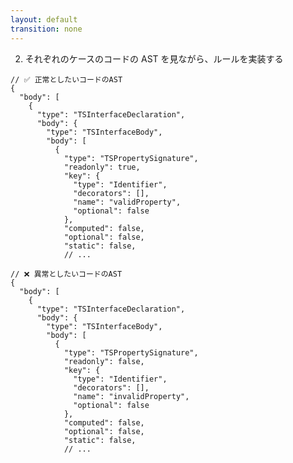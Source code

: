 ```yaml
---
layout: default
transition: none
---
```


<style scoped>
.small-code-json {
  .slidev-code {
    font-size: 0.9rem !important;
    line-height: 0rem !important;
    width: 400px !important;
  }
}
</style>

<div class="_bullet">

2. それぞれのケースのコードの AST を見ながら、ルールを実装する

</div>

<div class="flex justify-around small-code-json">

```json{5,7,10,11,15}
// ✅ 正常としたいコードのAST
{
  "body": [
    {
      "type": "TSInterfaceDeclaration",
      "body": {
        "type": "TSInterfaceBody",
        "body": [
          {
            "type": "TSPropertySignature",
            "readonly": true,
            "key": {
              "type": "Identifier",
              "decorators": [],
              "name": "validProperty",
              "optional": false
            },
            "computed": false,
            "optional": false,
            "static": false,
            // ...
```

<div>

```json{5,7,10,11,15}
// ❌ 異常としたいコードのAST
{
  "body": [
    {
      "type": "TSInterfaceDeclaration",
      "body": {
        "type": "TSInterfaceBody",
        "body": [
          {
            "type": "TSPropertySignature",
            "readonly": false,
            "key": {
              "type": "Identifier",
              "decorators": [],
              "name": "invalidProperty",
              "optional": false
            },
            "computed": false,
            "optional": false,
            "static": false,
            // ...
```

</div>

</div>

<!-- 
この AST を見ると、TSInterfaceDeclaration、つまり、TypeScript の interface 宣言のノード。のBodyである TSInterfaceBody のなかに、プロパティの情報。TSPropertySignature というタイプのノードがあることがわかります。そしてその中には、 readonly というプロパティがあることも確認できます。  

その readonly プロパティの値は、右の正常ケースの方では true になっているのに対し、左の異常ケースの方では false となっています。  
つまり、この readonly プロパティが true の場合は正常とし、false の場合は異常とするといった実装内容になりそうです。
-->